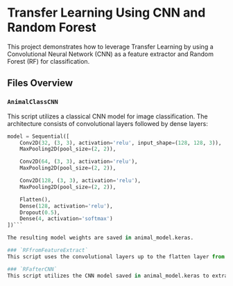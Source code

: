 # Transfer Learning Using CNN and Random Forest

This project demonstrates how to leverage Transfer Learning by using a Convolutional Neural Network (CNN) as a feature extractor and Random Forest (RF) for classification.

## Files Overview

### `AnimalClassCNN`

This script utilizes a classical CNN model for image classification. The architecture consists of convolutional layers followed by dense layers:

```python
model = Sequential([
    Conv2D(32, (3, 3), activation='relu', input_shape=(128, 128, 3)),
    MaxPooling2D(pool_size=(2, 2)),

    Conv2D(64, (3, 3), activation='relu'),
    MaxPooling2D(pool_size=(2, 2)),

    Conv2D(128, (3, 3), activation='relu'),
    MaxPooling2D(pool_size=(2, 2)),

    Flatten(),
    Dense(128, activation='relu'),
    Dropout(0.5),
    Dense(4, activation='softmax')
])```

The resulting model weights are saved in animal_model.keras.

### `RFfromFeatureExtract`
This script uses the convolutional layers up to the flatten layer from the CNN as a custom feature extractor. The extracted features are then used with a Random Forest model for classification.

### `RFafterCNN`
This script utilizes the CNN model saved in animal_model.keras to extract features up to the flatten layer and then applies Random Forest for image classification.
